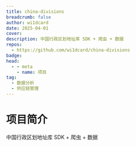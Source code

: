 ```yaml
---
title: china-divisions
breadcrumb: false
author: wi1dcard
date: 2025-04-01
cover: 
description: 中国行政区划地址库 SDK + 爬虫 + 数据
repos:
  - https://github.com/wi1dcard/china-divisions
badge: 
head:
  - - meta
    - name: 项目
tag:
  - 数据分析
  - 供应链管理
---
```




# 项目简介
中国行政区划地址库 SDK + 爬虫 + 数据

